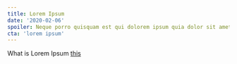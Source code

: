 ```yaml
---
title: Lorem Ipsum
date: '2020-02-06'
spoiler: Neque porro quisquam est qui dolorem ipsum quia dolor sit amet, consectetur, adipisci velit...
cta: 'lorem ipsum'
---
```


What is Lorem Ipsum [this](/started-my-blog/)